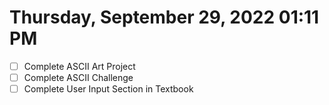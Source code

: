# Thursday, September 29, 2022 01:11 PM
- [ ] Complete ASCII Art Project
- [ ] Complete ASCII Challenge 
- [ ] Complete User Input Section in Textbook
